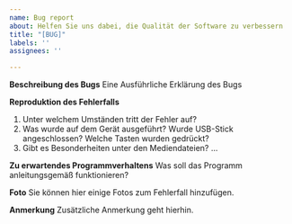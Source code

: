```yaml
---
name: Bug report
about: Helfen Sie uns dabei, die Qualität der Software zu verbessern
title: "[BUG]"
labels: ''
assignees: ''

---
```


**Beschreibung des Bugs**
Eine Ausführliche Erklärung des Bugs

**Reproduktion des Fehlerfalls**
1. Unter welchem Umständen tritt der Fehler auf?
2. Was wurde auf dem Gerät ausgeführt? Wurde USB-Stick angeschlossen? Welche Tasten wurden gedrückt?
3. Gibt es Besonderheiten unter den Mediendateien?
...

**Zu erwartendes Programmverhaltens**
Was soll das Programm anleitungsgemäß funktionieren?

**Foto**
Sie können hier einige Fotos zum Fehlerfall hinzufügen.


**Anmerkung**
Zusätzliche Anmerkung geht hierhin.
